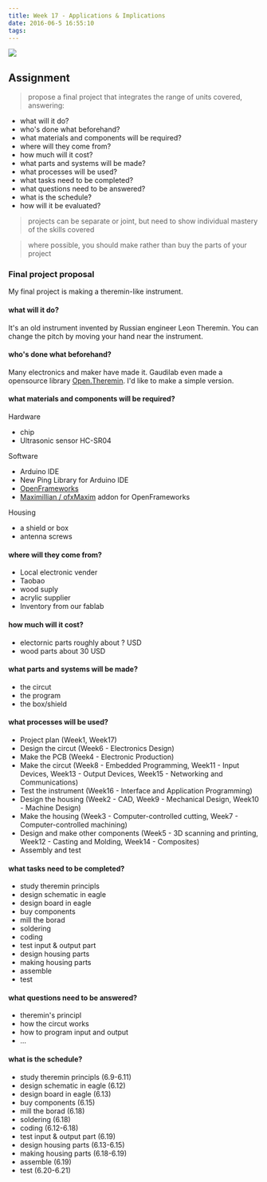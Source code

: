 ```yaml
---
title: Week 17 - Applications & Implications
date: 2016-06-5 16:55:10
tags:
---
```


![](http://7xjpra.com1.z0.glb.clouddn.com/week17.png)

<!--more-->


## Assignment


> propose a final project that integrates the range of units covered, answering:
> 
  - what will it do?
  - who's done what beforehand?
  - what materials and components will be required?
  - where will they come from?
  - how much will it cost?
  - what parts and systems will be made?
  - what processes will be used?
  - what tasks need to be completed?
  - what questions need to be answered?
  - what is the schedule?
  - how will it be evaluated?

>  projects can be separate or joint, but need to show individual mastery
      of the skills covered

>   where possible, you should make rather than buy the parts of your project

### Final project proposal

My final project is making a theremin-like instrument.

#### what will it do?

It's an old instrument invented by Russian engineer Leon Theremin. You can change the pitch by moving your hand near the instrument.

#### who's done what beforehand?

Many electronics and maker have made it. Gaudilab even made a opensource library [Open.Theremin](http://www.gaudi.ch/OpenTheremin/). I'd like to make a simple version.

#### what materials and components will be required?

Hardware

- chip
- Ultrasonic sensor HC-SR04

Software

- Arduino IDE
- New Ping Library for Arduino IDE
- [OpenFrameworks](http://openframeworks.cc/) 
- [Maximillian / ofxMaxim](github.com/micknoise/Maximilian) addon for OpenFrameworks

Housing

- a shield or box
- antenna screws

#### where will they come from?
- Local electronic vender
- Taobao
- wood suply
- acrylic supplier
- Inventory from our fablab

#### how much will it cost?

- electornic parts roughly about ? USD
- wood parts about 30 USD

#### what parts and systems will be made?

- the circut
- the program
- the box/shield

#### what processes will be used?

- Project plan (Week1, Week17)
- Design the circut (Week6 - Electronics Design)
- Make the PCB (Week4 - Electronic Production)
- Make the circut (Week8 - Embedded Programming, Week11 - Input Devices, Week13 - Output Devices, Week15 - Networking and Communications)
- Test the instrument (Week16 - Interface and Application Programming)
- Design the housing (Week2 - CAD, Week9 - Mechanical Design, Week10 - Machine Design)
- Make the housing (Week3 - Computer-controlled cutting, Week7 - Computer-controlled machining)
- Design and make other components (Week5 - 3D scanning and printing, Week12 - Casting and Molding, Week14 - Composites)
- Assembly and test

#### what tasks need to be completed?
- study theremin principls
- design schematic in eagle
- design board in eagle
- buy components
- mill the borad
- soldering
- coding
- test input & output part
- design housing parts
- making housing parts
- assemble
- test

#### what questions need to be answered?
- theremin's principl
- how the circut works
- how to program input and output
- ...

#### what is the schedule?

- study theremin principls (6.9-6.11)
- design schematic in eagle (6.12)
- design board in eagle (6.13)
- buy components (6.15)
- mill the borad (6.18)
- soldering (6.18)
- coding (6.12-6.18)
- test input & output part (6.19)
- design housing parts (6.13-6.15)
- making housing parts (6.18-6.19)
- assemble (6.19)
- test (6.20-6.21)